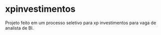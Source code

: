 # xpinvestimentos
Projeto feito em um processo seletivo para xp investimentos para vaga de analista de BI.
